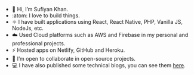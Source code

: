 - 👋 Hi, I’m Sufiyan Khan.
- :atom: I love to build things.
- ⚛️ I have built applications using React, React Native, PHP, Vanilla JS, NodeJs, etc.
- :cloud: Used Cloud platforms such as AWS and Firebase in my personal and professional projects.
- :zap: Hosted apps on Netlify, GitHub and Heroku.
- :handshake: I’m open to collaborate in open-source projects.
- :computer: I have also published some technical blogs, you can see them [here](https://github.com/CoderSufiyan/BLOGS/blob/main/Blogs.md).
